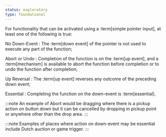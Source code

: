```yaml
---
status: exploratory
type: foundational
---
```


For functionality that can be activated using a :term[simple pointer input], at least one of the following is true:

No Down-Event
: The :term[down event] of the pointer is not used to execute any part of the function;

Abort or Undo
: Completion of the function is on the :term[up event], and a :term[mechanism] is available to abort the function before completion or to undo the function after completion;

Up Reversal
: The :term[up event] reverses any outcome of the preceding down event;

Essential
: Completing the function on the down-event is :term[essential].

:::note
An example of Abort would be dragging where there is a pickup action on button down but it can be cancelled by dropping in pickup point or anywhere other than the drop area.
:::

:::note
Examples of places where action on down-event may be essential include Dutch auction or game trigger.
:::
